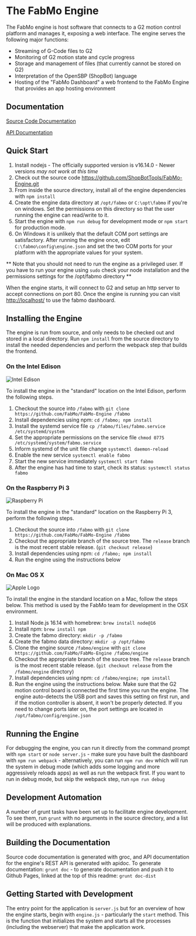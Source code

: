 # The FabMo Engine
The FabMo engine is host software that connects to a G2 motion control platform and manages it, exposing a web interface.  The engine serves the following major functions:


* Streaming of G-Code files to G2
* Monitoring of G2 motion state and cycle progress
* Storage and management of files (that currently cannot be stored on G2)
* Interpretation of the OpenSBP (ShopBot) language
* Hosting of the "FabMo Dashboard" a web frontend to the FabMo Engine that provides an app hosting environment

## Documentation
[Source Code Documentation](http://fabmo.github.io/FabMo-Engine/)

[API Documentation](http://fabmo.github.io/FabMo-Engine/api)

## Quick Start
1. Install nodejs - The officially supported version is v16.14.0  - Newer versions *may not work at this time*
1. Check out the source code https://github.com/ShopBotTools/FabMo-Engine.git
1. From inside the source directory, install all of the engine dependencies with `npm install`
1. Create the engine data directory at `/opt/fabmo` or `C:\opt\fabmo` if you're on windows.  Set the permissions on this directory so that the user running the engine can read/write to it.
1. Start the engine with `npm run debug` for development mode or `npm start` for production mode.
1. On Windows it is unlikely that the default COM port settings are satisfactory.  After running the engine once, edit `C:\fabmo\config\engine.json` and set the two COM ports for your platform with the appropriate values for your system.

** Note that you should not need to run the engine as a privileged user.  If you have to run your engine using `sudo` check your node installation and the permissions settings for the /opt/fabmo directory **

When the engine starts, it will connect to G2 and setup an http server to accept connections on port 80.  Once the engine is running you can visit [http://localhost/](http://localhost/) to use the fabmo dashboard.

## Installing the Engine
The engine is run from source, and only needs to be checked out and stored in a local directory.  Run `npm install` from the source directory to install the needed dependencies and perform the webpack step that builds the frontend.

### On the Intel Edison

![Intel Edison](/doc/intel_edison.jpg)

To install the engine in the "standard" location on the Intel Edison, perform the following steps.

1. Checkout the source into `/fabmo` with `git clone https://github.com/FabMo/FabMo-Engine /fabmo`
2. Install dependencies using npm: `cd /fabmo; npm install`
3. Install the systemd service file `cp /fabmo/files/fabmo.service /etc/systemd/system`
4. Set the appropriate permissions on the service file `chmod 0775 /etc/systemd/system/fabmo.service`
5. Inform systemd of the unit file change `systemctl daemon-reload`
6. Enable the new service `systemctl enable fabmo`
7. Start the new service immediately `systemctl start fabmo`
8. After the engine has had time to start, check its status: `systemctl status fabmo`

### On the Raspberry Pi 3

![Raspberry Pi](/doc/raspi.png)

To install the engine in the "standard" location on the Raspberry Pi 3, perform the following steps.

1. Checkout the source into `/fabmo` with `git clone https://github.com/FabMo/FabMo-Engine /fabmo`
2. Checkout the appropriate branch of the source tree.  The `release` branch is the most recent stable release.  (`git checkout release`)
3. Install dependencies using npm: `cd /fabmo; npm install`
4. Run the engine using the instructions below

### On Mac OS X

![Apple Logo](/doc/apple_logo.gif)

To install the engine in the standard location on a Mac, follow the steps below.  This method is used by the FabMo team for development in the OSX environment.

1. Install Node.js 16.14 with homebrew: `brew install node@16`
1. Install npm: `brew install npm`
1. Create the fabmo directory: `mkdir -p /fabmo`
1. Create the fabmo data directory: `mkdir -p /opt/fabmo`
1. Clone the engine source `/fabmo/engine` with `git clone https://github.com/FabMo/FabMo-Engine /fabmo/engine`
1. Checkout the appropriate branch of the source tree.  The `release` branch is the most recent stable release.  (`git checkout release` from the `/fabmo/engine` directory)
1. Install dependencies using npm: `cd /fabmo/engine; npm install`
1. Run the engine using the instructions below.  Make sure that the G2 motion control board is connected the first time you run the engine.  The engine auto-detects the USB port and saves this setting on first run, and if the motion controller is absent, it won't be properly detected.  If you need to change ports later on, the port settings are located in `/opt/fabmo/config/engine.json`

## Running the Engine
For debugging the engine, you can run it directly from the command prompt with `npm start` or `node server.js` - make sure you have built the dashboard with `npm run webpack` - alternatively, you can run `npm run dev` which will run the system in debug mode (which adds some logging and more aggressively reloads apps) as well as run the webpack first.  If you want to run in debug mode, but skip the webpack step, run `npm run debug`

## Development Automation
A number of grunt tasks have been set up to facilitate engine development.  To see them, run `grunt` with no arguments in the source directory, and a list will be produced with explanations.

## Building the Documentation
Source code documentation is generated with groc, and API documentation for the engine's REST API is generated with apidoc.  To generate documentation: `grunt doc` - to generate documentation and push it to Github Pages, linked at the top of this readme: `grunt doc-dist`

## Getting Started with Development
The entry point for the application is `server.js` but for an overview of how the engine starts, begin with `engine.js` - particularly the `start` method.  This is the function that initializes the system and starts all the processes (including the webserver) that make the application work.

